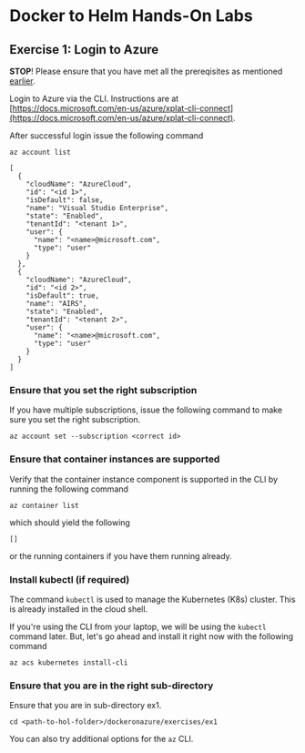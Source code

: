 # Docker to Helm Hands-On Labs

## Exercise 1: Login to Azure

**STOP**! Please ensure that you have met all the prereqisites as mentioned [earlier](../../README.md).

Login to Azure via the CLI. Instructions are at [https://docs.microsoft.com/en-us/azure/xplat-cli-connect](https://docs.microsoft.com/en-us/azure/xplat-cli-connect).

After successful login issue the following command

```
az account list
```

```
[
  {
    "cloudName": "AzureCloud",
    "id": "<id 1>",
    "isDefault": false,
    "name": "Visual Studio Enterprise",
    "state": "Enabled",
    "tenantId": "<tenant 1>",
    "user": {
      "name": "<name>@microsoft.com",
      "type": "user"
    }
  },
  {
    "cloudName": "AzureCloud",
    "id": "<id 2>",
    "isDefault": true,
    "name": "AIRS",
    "state": "Enabled",
    "tenantId": "<tenant 2>",
    "user": {
      "name": "<name>@microsoft.com",
      "type": "user"
    }
  }
]
```
### Ensure that you set the right subscription

If you have multiple subscriptions, issue the following command to make sure you set the right subscription.

```
az account set --subscription <correct id>
```

### Ensure that container instances are supported

Verify that the container instance component is supported in the CLI by running the following command

```
az container list
```

which should yield the following

```
[]
```
or the running containers if you have them running already.

### Install kubectl (if required)

The command `kubectl` is used to manage the Kubernetes (K8s) cluster. This is already installed in the cloud shell. 

If you're using the CLI from your laptop, we will be using the `kubectl` command later. But, let's go ahead and install it right now with the following command

```
az acs kubernetes install-cli
```

### Ensure that you are in the right sub-directory

Ensure that you are in sub-directory ex1.

```
cd <path-to-hol-folder>/dockeronazure/exercises/ex1
```

You can also try additional options for the `az` CLI.
